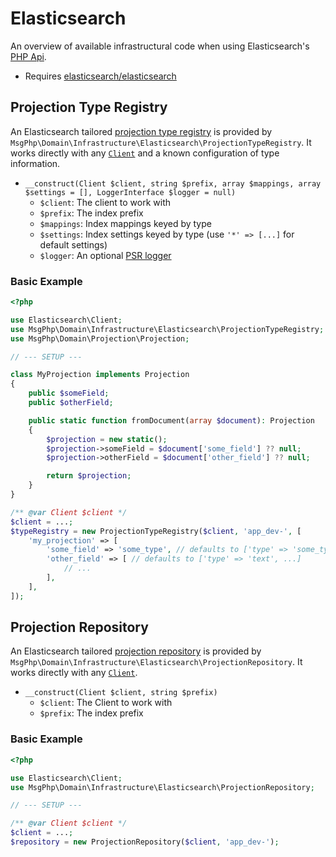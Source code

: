 # Elasticsearch

An overview of available infrastructural code when using Elasticsearch's [PHP Api][elasticsearch-project].

- Requires [elasticsearch/elasticsearch]

## Projection Type Registry

An Elasticsearch tailored [projection type registry](../projection/type-registry.md) is provided by `MsgPhp\Domain\Infrastructure\Elasticsearch\ProjectionTypeRegistry`.
It works directly with any [`Client`][api-client] and a known configuration of type information.

- `__construct(Client $client, string $prefix, array $mappings, array $settings = [], LoggerInterface $logger = null)`
    - `$client`: The client to work with
    - `$prefix`: The index prefix
    - `$mappings`: Index mappings keyed by type
    - `$settings`: Index settings keyed by type (use `'*' => [...]` for default settings)
    - `$logger`: An optional [PSR logger]

### Basic Example

```php
<?php

use Elasticsearch\Client;
use MsgPhp\Domain\Infrastructure\Elasticsearch\ProjectionTypeRegistry;
use MsgPhp\Domain\Projection\Projection;

// --- SETUP ---

class MyProjection implements Projection
{
    public $someField;
    public $otherField;

    public static function fromDocument(array $document): Projection
    {
        $projection = new static();
        $projection->someField = $document['some_field'] ?? null;
        $projection->otherField = $document['other_field'] ?? null;

        return $projection;
    }
}

/** @var Client $client */
$client = ...;
$typeRegistry = new ProjectionTypeRegistry($client, 'app_dev-', [
    'my_projection' => [
        'some_field' => 'some_type', // defaults to ['type' => 'some_type']
        'other_field' => [ // defaults to ['type' => 'text', ...]
            // ...
        ],
    ],
]);
```

## Projection Repository

An Elasticsearch tailored [projection repository](../projection/repositories.md) is provided by `MsgPhp\Domain\Infrastructure\Elasticsearch\ProjectionRepository`.
It works directly with any [`Client`][api-client].

- `__construct(Client $client, string $prefix)`
    - `$client`: The Client to work with
    - `$prefix`: The index prefix

### Basic Example

```php
<?php

use Elasticsearch\Client;
use MsgPhp\Domain\Infrastructure\Elasticsearch\ProjectionRepository;

// --- SETUP ---

/** @var Client $client */
$client = ...;
$repository = new ProjectionRepository($client, 'app_dev-');
```

[elasticsearch-project]: https://www.elastic.co/guide/en/elasticsearch/client/php-api/current/index.html
[elasticsearch/elasticsearch]: https://packagist.org/packages/elasticsearch/elasticsearch
[api-client]: https://www.elastic.co/guide/en/elasticsearch/client/php-api/current/ElasticsearchPHP_Endpoints.html#Elasticsearch_Client
[PSR logger]: https://www.php-fig.org/psr/psr-3/
